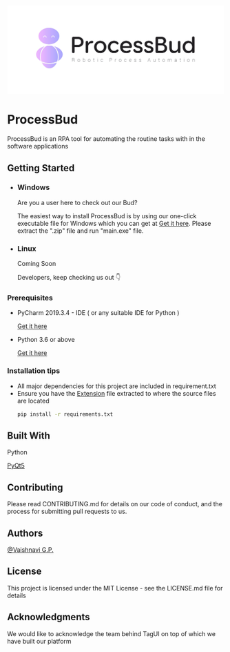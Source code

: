 ![Logo](/Logo/processbud_white.jpg)
# ProcessBud
ProcessBud is an RPA tool for automating the routine tasks with in the software applications


## Getting Started
- ### Windows
  Are you a user here to check out our Bud?

  The easiest way to install ProcessBud is by using our one-click executable file for Windows which you can get at [Get it here](https://drive.google.com/file/d/1Nfi_zKRW5_TFeUOLImWioku5TzbWTAIh/view?usp=sharing). Please extract the ".zip" file and run "main.exe" file.

- ### Linux
  Coming Soon 

  Developers, keep checking us out 👇

 ### Prerequisites

  * PyCharm 2019.3.4 - IDE ( or any suitable IDE for Python ) 

    [Get it here](https://www.jetbrains.com/pycharm/download/)

  * Python 3.6 or above 

    [Get it here](https://www.python.org/downloads/)

  ### Installation tips

* All major dependencies for this project are included in requirement.txt  
* Ensure you have the [Extension](https://github.com/accubits/ProcessBud/blob/master/Extension.zip) file extracted to where the source files are located  
  ```bash
  pip install -r requirements.txt
  ```

## Built With

Python 

[PyQt5](https://pypi.org/project/PyQt5/)

## Contributing

Please read CONTRIBUTING.md for details on our code of conduct, and the process for submitting pull requests to us.

## Authors

[@Vaishnavi G.P.](https://github.com/vaishnavigp)

## License

This project is licensed under the MIT License - see the LICENSE.md file for details

## Acknowledgments

We would like to acknowledge the team behind TagUI on top of which we have built our platform 
